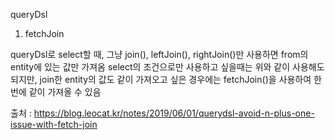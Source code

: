 queryDsl

1. fetchJoin

queryDsl로 select할 때, 그냥 join(), leftJoin(), rightJoin()만 사용하면 from의 entity에 있는 값만 가져옴
select의 조건으로만 사용하고 싶을때는 위와 같이 사용해도 되지만, join한 entity의 값도 같이 가져오고 싶은 경우에는 
fetchJoin()을 사용하여 한번에 같이 가져올 수 있음

출처 : https://blog.leocat.kr/notes/2019/06/01/querydsl-avoid-n-plus-one-issue-with-fetch-join

